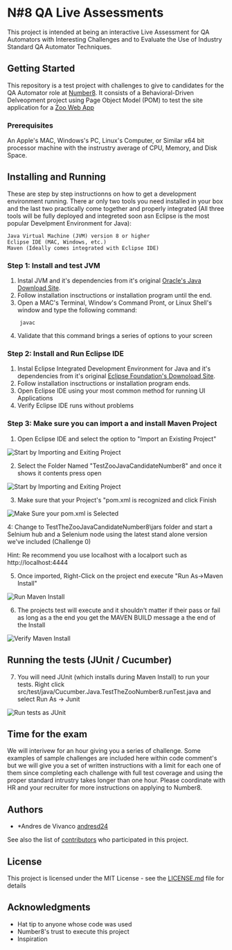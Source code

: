 # N#8 QA Live Assessments

This project is intended at being an interactive Live Assessment for QA Automators with Interesting Challenges and to Evaluate the Use of Industry Standard QA Automator Techniques.

## Getting Started

This repository is a test project with challenges to give to candidates for the QA Automator role at [Number8](http://number8.com).  It consists of a Behavioral-Driven Delveopment project using Page Object Model (POM) to test the site application for a [Zoo Web App](https://qa.number8.com)

### Prerequisites

An Apple's MAC, Windows's PC, Linux's Computer, or Similar x64 bit processor machine with the instrustry average of CPU, Memory, and Disk Space.

## Installing and Running

These are step by step instructionns on how to get a development environment running.  There ar only two tools you need installed in your box and the last two practically come together and properly integrated (All three tools will be fully deployed and integreted soon asn Eclipse is the most popular Develpment Environment for Java):	
```	
Java Virtual Machine (JVM) version 8 or higher	
Eclipse IDE (MAC, Windows, etc.)	
Maven (Ideally comes integrated with Eclipse IDE)	
```


### Step 1:  Install and test JVM

1. Instal JVM and it's dependencies from it's original [Oracle's Java Download Site](https://www.java.com/download/). 
2. Follow installation insctructions or installation program until the end.
3. Open a MAC's Terminal, Window's Command Pront, or Linux Shell's window and type the following command:

```
    javac
```
4. Validate that this command brings a series of options to your screen

### Step 2:  Install and Run Eclipse IDE

1. Instal Eclipse Integrated Development Environment for Java  and it's dependencies from it's original [Eclipse Foundation's Downoload Site](https://www.eclipse.org/org/foundation/).
2. Follow installation insctructions or installation program ends.
3. Open Eclipse IDE using your most common method for running UI Applications
4. Verify Eclipse IDE runs without problems

### Step 3:  Make sure you can import a and install Maven Project

1. Open Eclipse IDE and select the option to "Import an Existing Project" 

![Start by Importing and Exiting Project](https://github.com/n-8/QA-Live-Assessments/blob/master/readme_images/1_import_existing_maven_project.png)

2. Select the Folder Named "TestZooJavaCandidateNumber8" and once it shows it contents press open 

![Start by Importing and Exiting Project](https://github.com/n-8/QA-Live-Assessments/blob/master/readme_images/2_import_existing_maven_project.png)

3. Make sure that your Project's "pom.xml is recognized and click Finish 

![Make Sure your pom.xml is Selected](https://github.com/n-8/QA-Live-Assessments/blob/master/readme_images/3_import_existing_maven_project.png)

4: Change to TestTheZooJavaCandidateNumber8\jars folder and start a Selnium hub and a Selenium node using the latest stand alone version we've included  (Challenge 0)

Hint: Re recommend you use localhost with a localport such as http://localhost:4444

5. Once imported, Right-Click on the project end execute "Run As->Maven Install"

![Run Maven Install](https://github.com/n-8/QA-Live-Assessments/blob/master/readme_images/5_run_as_maven_install.png)

6. The projects test will execute and it shouldn't matter if their pass or fail as long as a the end you get the MAVEN BUILD message a the end of the Install

![Verify Maven Install](https://github.com/n-8/QA-Live-Assessments/blob/master/readme_images/6_verify_maven_install.png)

## Running the tests (JUnit / Cucumber)

7. You will need JUnit (which installs during Maven Install) to run your tests.  Right click src/test/java/Cucumber.Java.TestTheZooNumber8.runTest.java and select Run As -> Junit

![Run tests as JUnit](https://github.com/n-8/QA-Live-Assessments/blob/master/readme_images/6_verify_maven_install.png)


## Time for the exam

We will interivew for an hour giving you a series of challenge.  Some examples of sample challenges are included here within code comment's but we will give you a set of written instructions with a limit for each one of them since completing each challenge with full test coverage and using the proper standard intrustry takes longer than one hour.  Please coordinate with HR and your recruiter for more instructions on applying to Number8.

## Authors

* *Andres de Vivanco [andresd24](https://github.com/andresd24)

See also the list of [contributors](https://github.com/your/project/contributors) who participated in this project.

## License

This project is licensed under the MIT License - see the [LICENSE.md](LICENSE.md) file for details

## Acknowledgments

* Hat tip to anyone whose code was used
* Number8's trust to execute this project
* Inspiration
